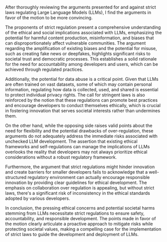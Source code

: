After thoroughly reviewing the arguments presented for and against strict laws regulating Large Language Models (LLMs), I find the arguments in favor of the motion to be more convincing.

The proponents of strict regulation present a comprehensive understanding of the ethical and social implications associated with LLMs, emphasizing the potential for harmful content production, misinformation, and biases that can disproportionately affect vulnerable communities. The argument regarding the amplification of existing biases and the potential for misuse, such as creating fake news or deepfakes, highlights significant risks to societal trust and democratic processes. This establishes a solid rationale for the need for accountability among developers and users, which can be achieved through regulated practices.

Additionally, the potential for data abuse is a critical point. Given that LLMs are often trained on vast datasets, some of which may contain personal information, regulating how data is collected, used, and shared is essential to protect individual privacy rights. The call for stringent laws is also reinforced by the notion that these regulations can promote best practices and encourage developers to conduct themselves ethically, which is crucial in fostering innovation that serves societal interests rather than undermines them.

On the other hand, while the opposing side raises valid points about the need for flexibility and the potential drawbacks of over-regulation, these arguments do not adequately address the immediate risks associated with unchecked LLM development. The assertion that existing ethical frameworks and self-regulations can manage the implications of LLMs overlooks the reality that developers may not always prioritize ethical considerations without a robust regulatory framework.

Furthermore, the argument that strict regulations might hinder innovation and create barriers for smaller developers fails to acknowledge that a well-structured regulatory environment can actually encourage responsible innovation by providing clear guidelines for ethical development. The emphasis on collaboration over regulation is appealing, but without strict laws, there's a significant risk of inconsistency in the ethical standards adopted by various developers.

In conclusion, the pressing ethical concerns and potential societal harms stemming from LLMs necessitate strict regulations to ensure safety, accountability, and responsible development. The points made in favor of the motion clearly articulate a proactive approach to mitigate risks while protecting societal values, making a compelling case for the implementation of strict laws to guide the development and deployment of LLMs.